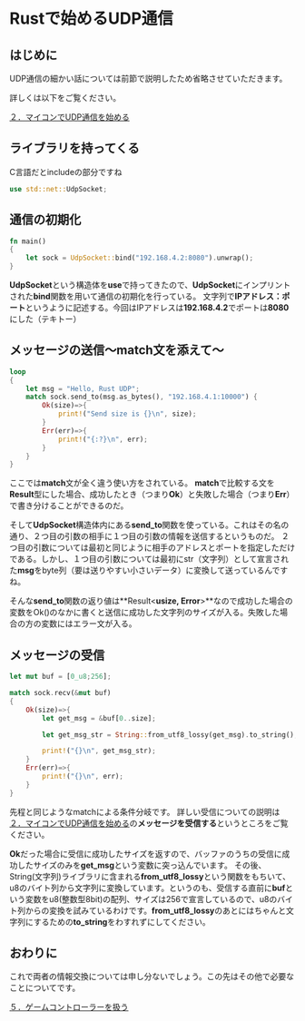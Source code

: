 # Rustで始めるUDP通信

## はじめに
UDP通信の細かい話については前節で説明したため省略させていただきます。

詳しくは以下をご覧ください。

[２．マイコンでUDP通信を始める](./udp_esp32.md)

## ライブラリを持ってくる
C言語だとincludeの部分ですね

```rs
use std::net::UdpSocket;
```

## 通信の初期化
```rs
fn main()
{
    let sock = UdpSocket::bind("192.168.4.2:8080").unwrap();
}
```

**UdpSocket**という構造体を**use**で持ってきたので、**UdpSocket**にインプリントされた**bind**関数を用いて通信の初期化を行っている。
文字列で**IPアドレス：ポート**というように記述する。今回はIPアドレスは**192.168.4.2**でポートは**8080**にした（テキトー）

## メッセージの送信〜match文を添えて〜
```rs
loop
{
    let msg = "Hello, Rust UDP";
    match sock.send_to(msg.as_bytes(), "192.168.4.1:10000") {
        Ok(size)=>{
            print!("Send size is {}\n", size);
        }
        Err(err)=>{
            print!("{:?}\n", err);
        }
    }
}
```

ここでは**match**文が全く違う使い方をされている。
**match**で比較する文を**Result**型にした場合、成功したとき（つまり**Ok**）と失敗した場合（つまり**Err**）で書き分けることができるのだ。

そして**UdpSocket**構造体内にある**send_to**関数を使っている。これはその名の通り、２つ目の引数の相手に１つ目の引数の情報を送信するというものだ。
２つ目の引数については最初と同じように相手のアドレスとポートを指定しただけである。しかし、１つ目の引数については最初にstr（文字列）として宣言された**msg**をbyte列（要は送りやすい小さいデータ）に変換して送っているんですね。

そんな**send_to**関数の返り値は**Result<**usize, Error**>**なので成功した場合の変数をOk()のなかに書くと送信に成功した文字列のサイズが入る。失敗した場合の方の変数にはエラー文が入る。

## メッセージの受信
```rs
let mut buf = [0_u8;256];

match sock.recv(&mut buf)
{
    Ok(size)=>{
        let get_msg = &buf[0..size];

        let get_msg_str = String::from_utf8_lossy(get_msg).to_string();

        print!("{}\n", get_msg_str);
    }
    Err(err)=>{
        print!("{}\n", err);
    }
}
```

先程と同じようなmatchによる条件分岐です。
詳しい受信についての説明は[２．マイコンでUDP通信を始める](./udp_esp32.md)の**メッセージを受信する**というところをご覧ください。

**Ok**だった場合に受信に成功したサイズを返すので、バッファのうちの受信に成功したサイズのみを**get_msg**という変数に突っ込んでいます。
その後、String(文字列)ライブラリに含まれる**from_utf8_lossy**という関数をもちいて、u8のバイト列から文字列に変換しています。というのも、受信する直前に**buf**という変数をu8(整数型8bit)の配列、サイズは256で宣言しているので、u8のバイト列からの変換を試みているわけです。**from_utf8_lossy**のあとにはちゃんと文字列にするための**to_string**をわすれずにしてください。

## おわりに
これで両者の情報交換については申し分ないでしょう。この先はその他で必要なことについてです。

[５．ゲームコントローラーを扱う](./game_con.md)